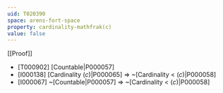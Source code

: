 ```yaml
---
uid: T020390
space: arens-fort-space
property: cardinality-mathfrak(c)
value: false
---
```

[[Proof]]

* [T000902] [Countable|P000057]
* [I000138] [Cardinality $\mathfrak(c)$|P000065] => ~[Cardinality < $\mathfrak(c)$|P000058]
* [I000067] ~[Countable|P000057] => ~[Cardinality < $\mathfrak(c)$|P000058]

